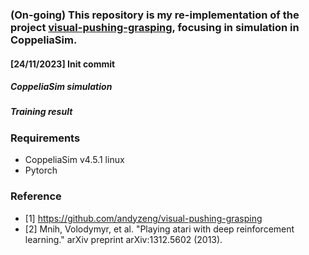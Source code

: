 ### (On-going) This repository is my re-implementation of the project [visual-pushing-grasping](https://github.com/andyzeng/visual-pushing-grasping), focusing in simulation in CoppeliaSim.

#### [24/11/2023] Init commit
<!---
* Using CoppeliaSim(V-REP), ROS, Q-learning
* Simple and friendly implementation with pytorch
* Modify the ROS interface with new V-REP version
-->
##### CoppeliaSim simulation
<!---![alt text](https://github.com/phuongboi/land-following-with-reinforcement-learning/blob/main/figures/recording_2023_10_19-06_46-39.gif) -->

##### Training result
<!---![alt text](https://github.com/phuongboi/land-following-with-reinforcement-learning/blob/main/figures/fig_40000.png)  -->

### Requirements
* CoppeliaSim v4.5.1 linux
* Pytorch

<!--- ### Setup
* Launch `roscore` in one terminal before launch Coppeliasim in another terminal to make sure that CoppeliaSim can load ROS plugin properly
* Open v_rep_scenario/scenario1.ttt in CoppeliaSim and modify child_script of Pioneer_p3dx by v_rep_scenario/rosInterfaceScript.lua
* Start CoppeliaSim simulation, make sure topics is work as expect by `rostopic list`
* Run `python train_qnetwork.py` -->

### Reference
* [1] https://github.com/andyzeng/visual-pushing-grasping
* [2] Mnih, Volodymyr, et al. "Playing atari with deep reinforcement learning." arXiv preprint arXiv:1312.5602 (2013).
